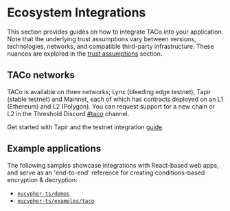 # Ecosystem Integrations

This section provides guides on how to integrate TACo into your application. Note that the underlying trust assumptions vary between versions, technologies, networks, and compatible third-party infrastructure. These nuances are explored in the [trust assumptions](../trust-assumptions/) section.&#x20;

## TACo networks

TACo is available on three networks; Lynx (bleeding edge testnet), Tapir (stable testnet) and Mainnet, each of which has contracts deployed on an L1 (Ethereum) and L2 (Polygon). You can request support for a new chain or L2 in the Threshold Discord [#taco](https://discord.com/channels/866378471868727316/870383642751430666) channel.&#x20;

Get started with Tapir and the testnet integration [guide](../taco-integration/get-started-with-tac.md).&#x20;

## Example applications

The following samples showcase integrations with React-based web apps, and serve as an 'end-to-end' reference for creating conditions-based encryption & decryption:

* [`nucypher-ts/demos`](https://github.com/nucypher/nucypher-ts/tree/main/demos)
* [`nucypher-ts/examples/taco`](https://github.com/nucypher/nucypher-ts/tree/main/examples/taco)
